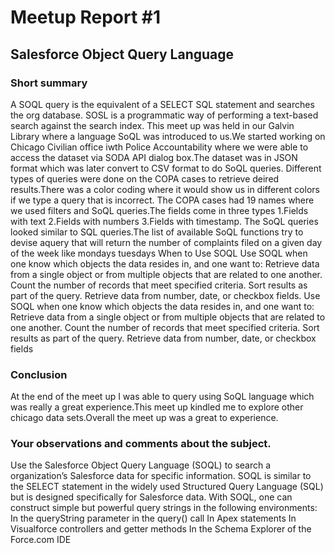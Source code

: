 # Meetup Report #1

## Salesforce Object Query Language
### Short summary
A SOQL query is the equivalent of a SELECT SQL statement and searches the org database. SOSL is a programmatic way of performing a text-based search against the search index.
This meet up was held in our Galvin Library where a language SoQL was introduced to us.We started working on Chicago Civilian office iwth Police Accountability where we were able to access the dataset via SODA API dialog box.The dataset was in JSON format which was later convert to CSV format to do SoQL queries.
Different types of queries were done on the COPA cases to retrieve deired results.There was a color coding where it would show us in different colors if we type a query that is incorrect.
The COPA cases had 19 names where we used filters and SoQL queries.The fields come in three types 1.Fields with text 2.Fields with numbers 3.Fields with timestamp.
The SoQL queries looked similar to SQL queries.The list of available SoQL functions try to devise  aquery that will return the number of complaints filed on a given day of the week like mondays tuesdays
When to Use SOQL
Use SOQL when one know which objects the data resides in, and one want to:
Retrieve data from a single object or from multiple objects that are related to one another.
Count the number of records that meet specified criteria.
Sort results as part of the query.
Retrieve data from number, date, or checkbox fields.
Use SOQL when one know which objects the data resides in, and one want to:
Retrieve data from a single object or from multiple objects that are related to one another.
Count the number of records that meet specified criteria.
Sort results as part of the query.
Retrieve data from number, date, or checkbox fields

### Conclusion
At the end of the meet up I was able to query using SoQL language which was really a great experience.This meet up kindled me to explore other chicago data sets.Overall the meet up was a great to experience. 
 
 
 ### Your observations and comments about the subject.
Use the Salesforce Object Query Language (SOQL) to search a organization’s Salesforce data for specific information. SOQL is similar to the SELECT statement in the widely used Structured Query Language (SQL) but is designed specifically for Salesforce data.
With SOQL, one can construct simple but powerful query strings in the following environments:
In the queryString parameter in the query() call
In Apex statements
In Visualforce controllers and getter methods
In the Schema Explorer of the Force.com IDE
